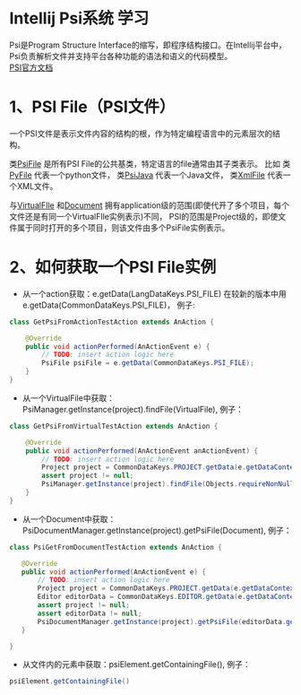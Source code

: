 # Intellij Psi系统 学习  
  Psi是Program Structure Interface的缩写，即程序结构接口。在Intellij平台中，
  Psi负责解析文件并支持平台各种功能的语法和语义的代码模型。  
  [PSI官方文档](http://www.jetbrains.org/intellij/sdk/docs/basics/architectural_overview/psi.html)
  
 # 1、PSI File（PSI文件）  
一个PSI文件是表示文件内容的结构的根，作为特定编程语言中的元素层次的结构。  

类[PsiFile](https://upsource.jetbrains.com/idea-ce/file/idea-ce-e97504227f5f68c58cd623c8f317a134b6d440b5/platform/core-api/src/com/intellij/psi/PsiFile.java)
是所有PSI File的公共基类，特定语言的file通常由其子类表示。
比如 
类[PyFile](https://upsource.jetbrains.com/idea-ce/file/idea-ce-e97504227f5f68c58cd623c8f317a134b6d440b5/python/psi-api/src/com/jetbrains/python/psi/PyFile.java)
代表一个python文件，
类[PsiJava](https://upsource.jetbrains.com/idea-ce/file/idea-ce-e97504227f5f68c58cd623c8f317a134b6d440b5/java/java-psi-api/src/com/intellij/psi/PsiJavaFile.java)
代表一个Java文件，
类[XmlFile](https://upsource.jetbrains.com/idea-ce/file/idea-ce-e97504227f5f68c58cd623c8f317a134b6d440b5/xml/xml-psi-api/src/com/intellij/psi/xml/XmlFile.java)
代表一个XML文件。  

与[VirtualFIle](https://upsource.jetbrains.com/idea-ce/file/idea-ce-e97504227f5f68c58cd623c8f317a134b6d440b5/platform/core-api/src/com/intellij/openapi/vfs/VirtualFile.java)
和[Document](https://upsource.jetbrains.com/idea-ce/file/idea-ce-e97504227f5f68c58cd623c8f317a134b6d440b5/platform/core-api/src/com/intellij/openapi/editor/Document.java)
拥有application级的范围(即使代开了多个项目，每个文件还是有同一个VirtualFIle实例表示)不同，
PSI的范围是Project级的，即使文件属于同时打开的多个项目，则该文件由多个PsiFile实例表示。

# 2、如何获取一个PSI File实例  
- 从一个action获取：e.getData(LangDataKeys.PSI_FILE) 在较新的版本中用e.getData(CommonDataKeys.PSI_FILE)， 例子:  
``` Java
class GetPsiFromActionTestAction extends AnAction {

    @Override
    public void actionPerformed(AnActionEvent e) {
        // TODO: insert action logic here
        PsiFile psiFile = e.getData(CommonDataKeys.PSI_FILE);
    }
}
```
- 从一个VirtualFile中获取：PsiManager.getInstance(project).findFile(VirtualFile), 例子：  
``` Java
class GetPsiFromVirtualTestAction extends AnAction {

    @Override
    public void actionPerformed(AnActionEvent anActionEvent) {
        // TODO: insert action logic here
        Project project = CommonDataKeys.PROJECT.getData(e.getDataContext());
        assert project != null;
        PsiManager.getInstance(project).findFile(Objects.requireNonNull(project.getProjectFile()));
    }
}
```
 - 从一个Document中获取：PsiDocumentManager.getInstance(project).getPsiFile(Document), 例子：  
 ``` Java
class PsiGetFromDocumentTestAction extends AnAction {

    @Override
    public void actionPerformed(AnActionEvent e) {
        // TODO: insert action logic here
        Project project = CommonDataKeys.PROJECT.getData(e.getDataContext());
        Editor editorData = CommonDataKeys.EDITOR.getData(e.getDataContext());
        assert project != null;
        assert editorData != null;
        PsiDocumentManager.getInstance(project).getPsiFile(editorData.getDocument());
    }

}
```
 - 从文件内的元素中获取：psiElement.getContainingFile(), 例子：  
 ``` Java
psiElement.getContainingFile()
```


